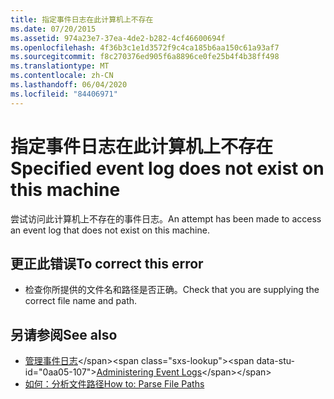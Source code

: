 ```yaml
---
title: 指定事件日志在此计算机上不存在
ms.date: 07/20/2015
ms.assetid: 974a23e7-37ea-4de2-b282-4cf46600694f
ms.openlocfilehash: 4f36b3c1e1d3572f9c4ca185b6aa150c61a93af7
ms.sourcegitcommit: f8c270376ed905f6a8896ce0fe25b4f4b38ff498
ms.translationtype: MT
ms.contentlocale: zh-CN
ms.lasthandoff: 06/04/2020
ms.locfileid: "84406971"
---
```

# <a name="specified-event-log-does-not-exist-on-this-machine"></a><span data-ttu-id="0aa05-102">指定事件日志在此计算机上不存在</span><span class="sxs-lookup"><span data-stu-id="0aa05-102">Specified event log does not exist on this machine</span></span>
<span data-ttu-id="0aa05-103">尝试访问此计算机上不存在的事件日志。</span><span class="sxs-lookup"><span data-stu-id="0aa05-103">An attempt has been made to access an event log that does not exist on this machine.</span></span>  
  
## <a name="to-correct-this-error"></a><span data-ttu-id="0aa05-104">更正此错误</span><span class="sxs-lookup"><span data-stu-id="0aa05-104">To correct this error</span></span>  
  
- <span data-ttu-id="0aa05-105">检查你所提供的文件名和路径是否正确。</span><span class="sxs-lookup"><span data-stu-id="0aa05-105">Check that you are supplying the correct file name and path.</span></span>  
  
## <a name="see-also"></a><span data-ttu-id="0aa05-106">另请参阅</span><span class="sxs-lookup"><span data-stu-id="0aa05-106">See also</span></span>

- <span data-ttu-id="0aa05-107">[管理事件日志](https://docs.microsoft.com/previous-versions/visualstudio/visual-studio-2008/4f69axw4(v=vs.90))</span><span class="sxs-lookup"><span data-stu-id="0aa05-107">[Administering Event Logs](https://docs.microsoft.com/previous-versions/visualstudio/visual-studio-2008/4f69axw4(v=vs.90))</span></span>
- [<span data-ttu-id="0aa05-108">如何：分析文件路径</span><span class="sxs-lookup"><span data-stu-id="0aa05-108">How to: Parse File Paths</span></span>](../developing-apps/programming/drives-directories-files/how-to-parse-file-paths.md)
